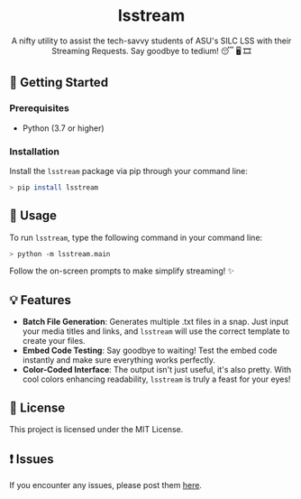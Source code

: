 <div align="center">
    <h1><b>lsstream</b></h1>
</div>
<p align="center">
  A nifty utility to assist the tech-savvy students of ASU's SILC LSS with their Streaming Requests. Say goodbye to tedium! 😴 🖥️ 🎞️
</p>

## 🚀 Getting Started

### Prerequisites

- Python (3.7 or higher)

### Installation

Install the `lsstream` package via pip through your command line:

```bash
> pip install lsstream
```

## 🎯 Usage

To run `lsstream`, type the following command in your command line:

```bash
> python -m lsstream.main
```

Follow the on-screen prompts to make simplify streaming! :sparkles:

## 💡 Features

- **Batch File Generation**: Generates multiple .txt files in a snap. Just input your media titles and links, and `lsstream` will use the correct template to create your files.
- **Embed Code Testing**: Say goodbye to waiting! Test the embed code instantly and make sure everything works perfectly.
- **Color-Coded Interface**: The output isn't just useful, it's also pretty. With cool colors enhancing readability, `lsstream` is truly a feast for your eyes!

## 📝 License

This project is licensed under the MIT License.

## ❗ Issues

If you encounter any issues, please post them [here](https://github.com/username/repository/issues).
